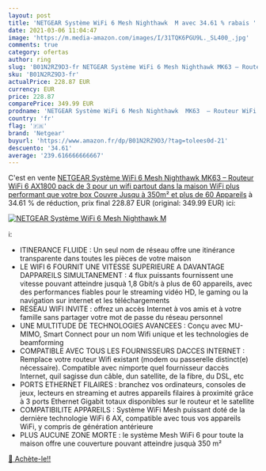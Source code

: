 ```yaml
---
layout: post
title: 'NETGEAR Système WiFi 6 Mesh Nighthawk  M avec 34.61 % rabais '
date: 2021-03-06 11:04:47
image: 'https://m.media-amazon.com/images/I/31TQK6PGU9L._SL400_.jpg'
comments: true
category: ofertas
author: ring
slug: 'B01N2RZ9D3-fr NETGEAR Système WiFi 6 Mesh Nighthawk MK63 – Routeur WiFi...'
sku: 'B01N2RZ9D3-fr'
actualPrice: 228.87 EUR
currency: EUR
price: 228.87
comparePrice: 349.99 EUR
prodname: 'NETGEAR Système WiFi 6 Mesh Nighthawk  MK63  – Routeur WiFi 6 AX1800 pack de 3 pour un wifi partout dans la maison  WiFi plus performant que votre box  Couvre Jusqu à 350m² et plus de 60 Appareils'
country: 'fr'
flag: '🇫🇷'
brand: 'Netgear'
buyurl: 'https://www.amazon.fr/dp/B01N2RZ9D3/?tag=tolees0d-21'
descuento: '34.61'
average: '239.616666666667'
---
```


C'est en vente [NETGEAR Système WiFi 6 Mesh Nighthawk  MK63  – Routeur WiFi 6 AX1800 pack de 3 pour un wifi partout dans la maison  WiFi plus performant que votre box  Couvre Jusqu à 350m² et plus de 60 Appareils](https://www.amazon.fr/dp/B01N2RZ9D3/?tag=tolees0d-21)  à  34.61 % de réduction, prix final  228.87 EUR (original: 349.99 EUR) ici:

[![NETGEAR Système WiFi 6 Mesh Nighthawk  M](https://m.media-amazon.com/images/I/31TQK6PGU9L._SL400_.jpg)](https://www.amazon.fr/dp/B01N2RZ9D3/?tag=tolees0d-21)

ℹ️:

- ITINERANCE FLUIDE : Un seul nom de réseau offre une itinérance transparente dans toutes les pièces de votre maison
- LE WIFI 6 FOURNIT UNE VITESSE SUPERIEURE A DAVANTAGE DAPPAREILS SIMULTANEMENT : 4 flux puissants fournissent une vitesse pouvant atteindre jusquà 1,8 Gbit/s à plus de 60 appareils, avec des performances fiables pour le streaming vidéo HD, le gaming ou la navigation sur internet et les téléchargements
- RESEAU WIFI INVITE : offrez un accès Internet à vos amis et à votre famille sans partager votre mot de passe du réseau personnel
- UNE MULTITUDE DE TECHNOLOGIES AVANCEES : Conçu avec MU-MIMO, Smart Connect pour un nom Wifi unique et les technologies de beamforming
- COMPATIBLE AVEC TOUS LES FOURNISSEURS DACCES INTERNET : Remplace votre routeur Wifi existant (modem ou passerelle distinct(e) nécessaire). Compatible avec nimporte quel fournisseur daccès Internet, quil sagisse dun câble, dun satellite, de la fibre, du DSL, etc
- PORTS ETHERNET FILAIRES : branchez vos ordinateurs, consoles de jeux, lecteurs en streaming et autres appareils filaires à proximité grâce à 3 ports Ethernet Gigabit totaux disponibles sur le routeur et le satellite
- COMPATIBILITE APPAREILS : Système WiFi Mesh puissant doté de la dernière technologie WiFi 6 AX, compatible avec tous vos appareils WiFi, y compris de génération antérieure
- PLUS AUCUNE ZONE MORTE : le système Mesh WiFi 6 pour toute la maison offre une couverture pouvant atteindre jusquà 350 m²

[🛒 Achète-le!!](https://www.amazon.fr/dp/B01N2RZ9D3/?tag=tolees0d-21)
